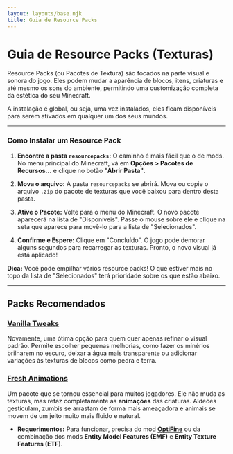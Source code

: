 ```yaml
---
layout: layouts/base.njk
title: Guia de Resource Packs
---
```


# Guia de Resource Packs (Texturas)

Resource Packs (ou Pacotes de Textura) são focados na parte visual e sonora do jogo. Eles podem mudar a aparência de blocos, itens, criaturas e até mesmo os sons do ambiente, permitindo uma customização completa da estética do seu Minecraft.

A instalação é global, ou seja, uma vez instalados, eles ficam disponíveis para serem ativados em qualquer um dos seus mundos.

---

### Como Instalar um Resource Pack

1.  **Encontre a pasta `resourcepacks`:** O caminho é mais fácil que o de mods. No menu principal do Minecraft, vá em **Opções > Pacotes de Recursos...** e clique no botão **"Abrir Pasta"**.

2.  **Mova o arquivo:** A pasta `resourcepacks` se abrirá. Mova ou copie o arquivo `.zip` do pacote de texturas que você baixou para dentro desta pasta.

3.  **Ative o Pacote:** Volte para o menu do Minecraft. O novo pacote aparecerá na lista de "Disponíveis". Passe o mouse sobre ele e clique na seta que aparece para movê-lo para a lista de "Selecionados".

4.  **Confirme e Espere:** Clique em "Concluído". O jogo pode demorar alguns segundos para recarregar as texturas. Pronto, o novo visual já está aplicado!

**Dica:** Você pode empilhar vários resource packs! O que estiver mais no topo da lista de "Selecionados" terá prioridade sobre os que estão abaixo.

---

## Packs Recomendados

### [Vanilla Tweaks](https://vanillatweaks.net/)

Novamente, uma ótima opção para quem quer apenas refinar o visual padrão. Permite escolher pequenas melhorias, como fazer os minérios brilharem no escuro, deixar a água mais transparente ou adicionar variações às texturas de blocos como pedra e terra.

### [Fresh Animations](https://modrinth.com/resourcepack/fresh-animations)

Um pacote que se tornou essencial para muitos jogadores. Ele não muda as texturas, mas refaz completamente as **animações** das criaturas. Aldeões gesticulam, zumbis se arrastam de forma mais ameaçadora e animais se movem de um jeito muito mais fluido e natural.

* **Requerimentos:** Para funcionar, precisa do mod **[OptiFine](https://optifine.net/downloads)** ou da combinação dos mods **Entity Model Features (EMF)** e **Entity Texture Features (ETF)**.